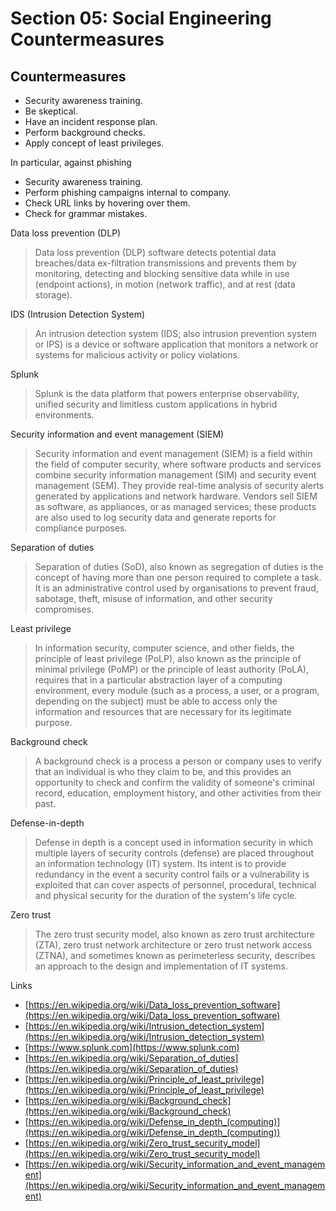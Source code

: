 # Section 05: Social Engineering Countermeasures

## Countermeasures
- Security awareness training. 
- Be skeptical.
- Have an incident response plan.
- Perform background checks.
- Apply concept of least privileges.

In particular, against phishing
- Security awareness training.
- Perform phishing campaigns internal to company.
- Check URL links by hovering over them.
- Check for grammar mistakes.

Data loss prevention (DLP)
> Data loss prevention (DLP) software detects potential data breaches/data ex-filtration transmissions and prevents them by monitoring, detecting and blocking sensitive data while in use (endpoint actions), in motion (network traffic), and at rest (data storage).

IDS (Intrusion Detection System)
> An intrusion detection system (IDS; also intrusion prevention system or IPS) is a device or software application that monitors a network or systems for malicious activity or policy violations.

Splunk
> Splunk is the data platform that powers enterprise observability, unified security and limitless custom applications in hybrid environments.

Security information and event management (SIEM)
> Security information and event management (SIEM) is a field within the field of computer security, where software products and services combine security information management (SIM) and security event management (SEM).
> They provide real-time analysis of security alerts generated by applications and network hardware.
> Vendors sell SIEM as software, as appliances, or as managed services; these products are also used to log security data and generate reports for compliance purposes.

Separation of duties
> Separation of duties (SoD), also known as segregation of duties is the concept of having more than one person required to complete a task.
> It is an administrative control used by organisations to prevent fraud, sabotage, theft, misuse of information, and other security compromises.

Least privilege
> In information security, computer science, and other fields, the principle of least privilege (PoLP), also known as the principle of minimal privilege (PoMP) or the principle of least authority (PoLA), requires that in a particular abstraction layer of a computing environment, every module (such as a process, a user, or a program, depending on the subject) must be able to access only the information and resources that are necessary for its legitimate purpose.

Background check
> A background check is a process a person or company uses to verify that an individual is who they claim to be, and this provides an opportunity to check and confirm the validity of someone's criminal record, education, employment history, and other activities from their past.

Defense-in-depth
> Defense in depth is a concept used in information security in which multiple layers of security controls (defense) are placed throughout an information technology (IT) system.
> Its intent is to provide redundancy in the event a security control fails or a vulnerability is exploited that can cover aspects of personnel, procedural, technical and physical security for the duration of the system's life cycle.

Zero trust
> The zero trust security model, also known as zero trust architecture (ZTA), zero trust network architecture or zero trust network access (ZTNA), and sometimes known as perimeterless security, describes an approach to the design and implementation of IT systems.
 
Links
- [https://en.wikipedia.org/wiki/Data_loss_prevention_software](https://en.wikipedia.org/wiki/Data_loss_prevention_software)
- [https://en.wikipedia.org/wiki/Intrusion_detection_system](https://en.wikipedia.org/wiki/Intrusion_detection_system)
- [https://www.splunk.com](https://www.splunk.com)
- [https://en.wikipedia.org/wiki/Separation_of_duties](https://en.wikipedia.org/wiki/Separation_of_duties)
- [https://en.wikipedia.org/wiki/Principle_of_least_privilege](https://en.wikipedia.org/wiki/Principle_of_least_privilege)
- [https://en.wikipedia.org/wiki/Background_check](https://en.wikipedia.org/wiki/Background_check)
- [https://en.wikipedia.org/wiki/Defense_in_depth_(computing)](https://en.wikipedia.org/wiki/Defense_in_depth_(computing))
- [https://en.wikipedia.org/wiki/Zero_trust_security_model](https://en.wikipedia.org/wiki/Zero_trust_security_model)
- [https://en.wikipedia.org/wiki/Security_information_and_event_management](https://en.wikipedia.org/wiki/Security_information_and_event_management)
